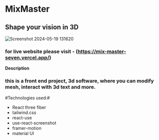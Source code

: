 # MixMaster
## Shape your vision in 3D

![Screenshot 2024-05-19 131620](https://github.com/lukaChikashvili/MixMaster/assets/143882058/6a84b05a-4588-4f3d-a2d9-df9c460679a8)

### for live website please visit - (https://mix-master-seven.vercel.app/) ###

**Description**

### this is a front end project, 3d software, where you can modify mesh, interact with 3d text and more. ###

#Technologies used:#
- React three fiber
- tailwind.css
- react-use
- use-react-screenshot
- framer-motion
- material UI

  

